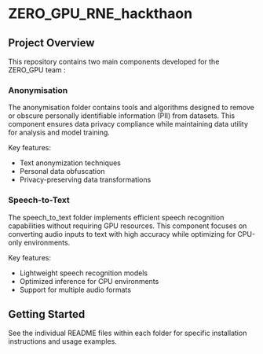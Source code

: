 # ZERO_GPU_RNE_hackthaon

## Project Overview
This repository contains two main components developed for the ZERO_GPU team : 

### Anonymisation
The anonymisation folder contains tools and algorithms designed to remove or obscure personally identifiable information (PII) from datasets. This component ensures data privacy compliance while maintaining data utility for analysis and model training.

Key features:
- Text anonymization techniques
- Personal data obfuscation
- Privacy-preserving data transformations

### Speech-to-Text
The speech_to_text folder implements efficient speech recognition capabilities without requiring GPU resources. This component focuses on converting audio inputs to text with high accuracy while optimizing for CPU-only environments.

Key features:
- Lightweight speech recognition models
- Optimized inference for CPU environments
- Support for multiple audio formats

## Getting Started
See the individual README files within each folder for specific installation instructions and usage examples.